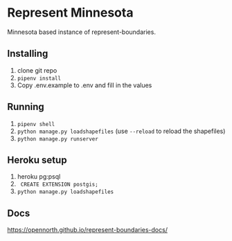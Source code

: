 # Represent Minnesota
Minnesota based instance of represent-boundaries.

## Installing

1. clone git repo
2. `pipenv install`
3. Copy .env.example to .env and fill in the values

## Running

1. `pipenv shell`
2. `python manage.py loadshapefiles` (use `--reload` to reload the shapefiles)
3. `python manage.py runserver`

## Heroku setup

1. heroku pg:psql
2. ` CREATE EXTENSION postgis;`
3. `python manage.py loadshapefiles`

## Docs

https://opennorth.github.io/represent-boundaries-docs/